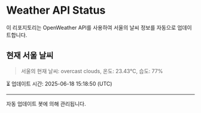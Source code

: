 
# Weather API Status

이 리포지토리는 OpenWeather API를 사용하여 서울의 날씨 정보를 자동으로 업데이트합니다.

## 현재 서울 날씨
> 서울의 현재 날씨: overcast clouds, 온도: 23.43°C, 습도: 77%

⏳ 업데이트 시간: 2025-06-18 15:18:50 (UTC)

---
자동 업데이트 봇에 의해 관리됩니다.
